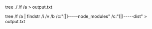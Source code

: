 tree ./ /f /a > output.txt


tree /f /a | findstr /i /v /b /c:"[|]-----node_modules" /c:"[|]-----dist" > output.txt
